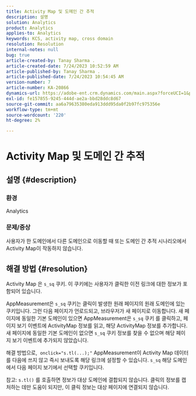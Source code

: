 ```yaml
---
title: Activity Map 및 도메인 간 추적
description: 설명
solution: Analytics
product: Analytics
applies-to: Analytics
keywords: KCS, activity map, cross domain
resolution: Resolution
internal-notes: null
bug: true
article-created-by: Tanay Sharma .
article-created-date: 7/24/2023 10:52:59 AM
article-published-by: Tanay Sharma .
article-published-date: 7/24/2023 10:54:45 AM
version-number: 7
article-number: KA-20866
dynamics-url: https://adobe-ent.crm.dynamics.com/main.aspx?forceUCI=1&pagetype=entityrecord&etn=knowledgearticle&id=82ae1840-102a-ee11-bdf4-6045bd006239
exl-id: fe157855-9245-444d-ae2a-bbd28ddc8d67
source-git-commit: aa6a79635380eda913ddd95da0f2b97fc975356e
workflow-type: tm+mt
source-wordcount: '220'
ht-degree: 2%

---
```


# Activity Map 및 도메인 간 추적

## 설명 {#description}


### 환경

Analytics

### 문제/증상

사용자가 한 도메인에서 다른 도메인으로 이동할 때 또는 도메인 간 추적 시나리오에서 Activity Map이 작동하지 않습니다.


## 해결 방법 {#resolution}


Activity Map 은 `s_sq` 쿠키. 이 쿠키에는 사용자가 클릭한 이전 링크에 대한 정보가 포함되어 있습니다.

AppMeasurement은 `s_sq` 쿠키는 클릭이 발생한 원래 페이지의 원래 도메인에 있는 쿠키입니다. 그런 다음 페이지가 언로드되고, 브라우저가 새 페이지로 이동합니다. 새 페이지에 동일한 기본 도메인이 있으면 AppMeasurement은 `s_sq` 쿠키 를 클릭하고, 페이지 보기 이벤트에 ActivityMap 정보를 읽고, 해당 ActivityMap 정보를 추가합니다. 새 페이지에 동일한 기본 도메인이 없으면 `s_sq` 쿠키 정보를 찾을 수 없으며 해당 페이지 보기 이벤트에 추가되지 않았습니다.

해결 방법으로,  `onclick="s.tl(...);"` AppMeasurement이 Activity Map 데이터를 다음에 쓰지 않고 즉시 보내도록 해당 링크에 설정할 수 있습니다. `s_sq` 해당 도메인에서 다음 페이지 보기에서 선택할 쿠키입니다.



참고: `s.tl()` 를 호출하면 정보가 대상 도메인에 결합되지 않습니다. 클릭의 정보를 캡처하는 데만 도움이 되지만, 이 클릭 정보는 대상 페이지에 연결되지 않습니다.

